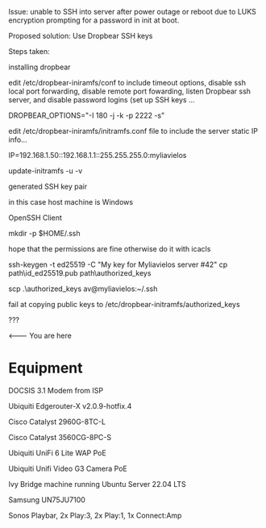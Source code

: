 Issue: unable to SSH into server after power outage or reboot due to LUKS encryption prompting for a password in init at boot. 

Proposed solution: Use Dropbear SSH keys 

Steps taken: 



installing dropbear

edit /etc/dropbear-iniramfs/conf to include timeout options, disable ssh local port forwarding, disable remote port fowarding, listen Dropbear ssh server, and disable password logins (set up SSH keys ... 

DROPBEAR_OPTIONS="-I 180 -j -k -p 2222 -s" 


edit /etc/dropbear-iniramfs/initramfs.conf file to include the server static IP info... 

IP=192.168.1.50::192.168.1.1::255.255.255.0:myliavielos

update-initramfs -u -v

generated SSH key pair

in this case host machine is Windows

OpenSSH Client

mkdir -p $HOME/.ssh

hope that the permissions are fine otherwise do it with icacls


ssh-keygen -t ed25519 -C "My key for Myliavielos server #42"
cp path\id_ed25519.pub path\authorized_keys


scp .\authorized_keys av@myliavielos:~/.ssh

fail at copying public keys to /etc/dropbear-initramfs/authorized_keys

???

<--- You are here



# Equipment

DOCSIS 3.1 Modem from ISP

Ubiquiti Edgerouter-X v2.0.9-hotfix.4

Cisco Catalyst 2960G-8TC-L

Cisco Catalyst 3560CG-8PC-S

Ubiquiti UniFi 6 Lite WAP PoE

Ubiquiti Unifi Video G3 Camera PoE

Ivy Bridge machine running Ubuntu Server 22.04 LTS

Samsung UN75JU7100

Sonos Playbar, 2x Play:3, 2x Play:1, 1x Connect:Amp
